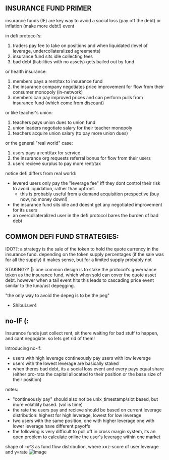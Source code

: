 INSURANCE FUND PRIMER
---

insurance funds (IF) are key way to avoid a social loss (pay off the debt) or inflation (make more debt!) event 

in defi protocol's:
1. traders pay fee to take on positions and when liquidated (level of leverage, undercollateralized agreements) 
2. insurance fund sits idle collecting fees 
3. bad debt (liabilities with no assets) gets bailed out by fund

or health insurance:
1. members pays a rent/tax to insurance fund
2. the insurance company negotiates price improvement for flow from their consumer monopoly (in-network)
3. members can pay improved prices and can perform pulls from insurance fund (which come from discount)

or like teacher's union:
1. teachers pays union dues to union fund
2. union leaders negotiate salary for their teacher monopoly
3. teachers acquire union salary (to pay more union dues)

or the general "real world" case:
1. users pays a rent/tax for service
2. the insurance org requests referral bonus for flow from their users
3. users recieve surplus to pay more rent/tax


notice defi differs from real world:
- levered users only pay the "leverage fee" iff they dont control their risk to avoid liquidation, rather than upfront.
  - this is probably useful from a demand acquisition prespective (buy now, no money down!)
- the insurance fund sits idle and doesnt get any negotiated improvement for its users
- an overcollateralized user in the defi protocol bares the burden of bad debt


COMMON DEFI FUND STRATEGIES:
----
IDO??:
a strategy is the sale of the token to hold the quote currency in the insurance fund.
depending on the token supply percentages (if the sale was for all the supply) it makes sense, but for a limited supply probably not


STAKING?? 🥩:
one common design is to stake the protocol's governance token as the insurance fund, which when sold can cover the quote asset debt. 
however when a tail event hits this leads to cascading price event similar to the luna/ust depegging. 

"the only way to avoid the depeg is to be the peg"
- ShibuLuvr4



no-IF (:
----

Insurance funds just collect rent, sit there waiting for bad stuff to happen, and cant negogiate. so lets get rid of them!

Introducing no-if:
- users with high leverage contineously pay users with low leverage
- users with the lowest leverage are basically staked
- when theres bad debt, its a social loss event and every pays equal share (either pro-rata the capital allocated to their position or the base size of their position)


notes:
- "contineously pay" should also not be unix_timestamp/slot based, but more volatility based. (vol is time)
- the rate the users pay and recieve should be based on current leverage distribution: highest for high leverage, lowest for low leverage
- two users with the same position, one with higher leverage one with lower leverage have different payoffs
- the following is very difficult to pull off in cross margin system, its an open problem to calculate online the user's leverage within one market

shape of -x^3 as fund flow distribution, where x=z-score of user leverage and y=rate
![image](https://user-images.githubusercontent.com/83473873/183895658-6aa3da26-0808-4c20-8cb0-5ab0d8c6d17f.png)






